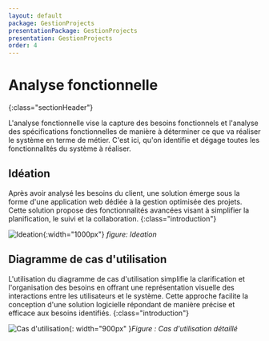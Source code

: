 ```yaml
---
layout: default
package: GestionProjects
presentationPackage: GestionProjects
presentation: GestionProjects
order: 4
---
```


# Analyse fonctionnelle
{:class="sectionHeader"}

<!-- note -->

L'analyse fonctionnelle vise la capture des besoins fonctionnels et l'analyse des spécifications fonctionnelles de manière à déterminer ce que va réaliser le système en terme de métier. C'est ici, qu'on identifie et dégage toutes les fonctionnalités du système à réaliser.

<!-- new slide -->
## Idéation


Après avoir analysé les besoins du client, une solution émerge sous la forme d'une application web dédiée à la gestion optimisée des projets. Cette solution propose des fonctionnalités avancées visant à simplifier la planification, le suivi et la collaboration.
{:class="introduction"}

![Ideation]({{site.baseurl}}/analyse-fonctionnelle/images/ideation.jpg){:width="1000px"}
*figure: Ideation*

  

<!-- new slide -->
## Diagramme de cas d'utilisation 

L'utilisation du diagramme de cas d'utilisation simplifie la clarification et l'organisation des besoins en offrant une représentation visuelle des interactions entre les utilisateurs et le système. Cette approche facilite la conception d'une solution logicielle répondant de manière précise et efficace aux besoins identifiés.
{:class="introduction"}


![Cas d'utilisation]({{site.baseurl}}/analyse-fonctionnelle/images/use-case.png){: width="900px" }*Figure : Cas d'utilisation détaillé*


<!-- new slide -->